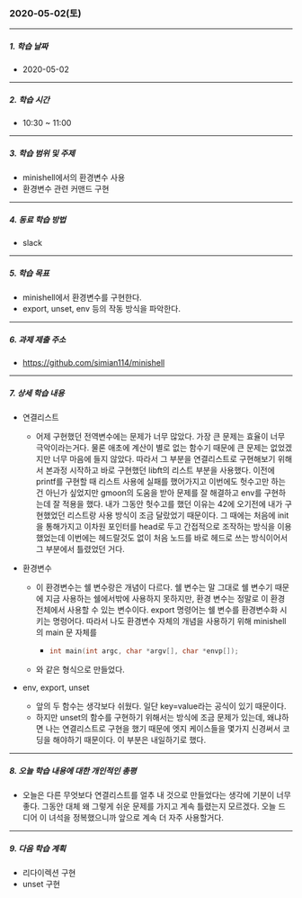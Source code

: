 ### 2020-05-02(토)

-----

##### 1. 학습 날짜

- 2020-05-02

-----

##### 2. 학습 시간

- 10:30 ~ 11:00

-----

##### 3. 학습 범위 및 주제

- minishell에서의 환경변수 사용
- 환경변수 관련 커맨드 구현

-----

##### 4. 동료 학습 방법

- slack

-----

##### 5. 학습 목표

- minishell에서 환경변수를 구현한다.
- export, unset, env 등의 작동 방식을 파악한다.

-----

##### 6. 과제 제출 주소

- https://github.com/simian114/minishell

-----

##### 7. 상세 학습 내용

- 연결리스트

  - 어제 구현했던 전역변수에는 문제가 너무 많았다. 가장 큰 문제는 효율이 너무 극악이라는거다. 물론 애초에 계산이 별로 없는 함수기 때문에 큰 문제는 없었겠지만 너무 마음에 들지 않았다. 따라서 그 부분을 연결리스트로 구현해보기 위해서 본과정 시작하고 바로 구현했던 libft의 리스트 부분을 사용했다. 이전에 printf를 구현할 때 리스트  사용에 실패를 했어가지고 이번에도 헛수고만 하는건 아닌가 싶었지만 gmoon의 도움을 받아 문제를 잘 해결하고 env를 구현하는데 잘 적용을 했다. 내가 그동안 헛수고를 했던 이유는 42에 오기전에 내가 구현했었던 리스트랑 사용 방식이 조금 달랐었기 때문이다. 그 때에는 처음에 init을 통해가지고 이차원 포인터를 head로 두고 간접적으로 조작하는 방식을 이용했었는데 이번에는 헤드랄것도 없이 처음 노드를 바로 헤드로 쓰는 방식이어서 그 부분에서 틀렸었던 거다.

- 환경변수

  - 이 환경변수는 쉘 변수랑은 개념이 다르다. 쉘 변수는 말 그대로 쉘 변수기 때문에 지금 사용하는 쉘에서밖에 사용하지 못하지만, 환경 변수는 정말로 이 환경 전체에서 사용할 수 있는 변수이다. export 명령어는 쉘 변수를 환경변수화 시키는 명령어다. 따라서 나도 환경변수 자체의 개념을 사용하기 위해 minishell의 main 문 자체를

    - ``` c
      int main(int argc, char *argv[], char *envp[]);
      ```

  - 와 같은 형식으로 만들었다.

- env, export, unset

  - 앞의 두 함수는 생각보다 쉬웠다. 일단 key=value라는 공식이 있기 때문이다.
  - 하지만 unset의 함수를 구현하기 위해서는 방식에 조금 문제가 있는데, 왜냐하면 나는 연결리스트로 구현을 했기 때문에 엣지 케이스들을 몇가지 신경써서 코딩을 해야하기 때문이다. 이 부분은 내일하기로 했다.

-----

##### 8. 오늘 학습 내용에 대한 개인적인 총평

- 오늘은 다른 무엇보다 연결리스트를 얼추 내 것으로 만들었다는 생각에 기분이 너무 좋다. 그동안 대체 왜 그렇게 쉬운 문제를 가지고 계속 틀렸는지 모르겠다. 오늘 드디어 이 녀석을 정복했으니까 앞으로 계속 더 자주 사용할거다.

-----

##### 9. 다음 학습 계획

- 리다이렉션 구현
- unset 구현